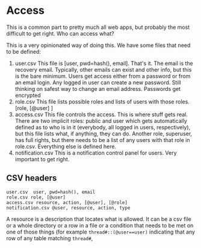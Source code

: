 # Access

This is a common part to pretty much all web apps, but probably the most
difficult to get right. Who can access what? 

This is a very opinionated way of doing this. We have some files that need to
be defined: 

1. user.csv  This file is [user, pwd=hash(), email]. That's it. The email
   is the recovery email. Typically, other emails can exist and other info,
   but this is the bare minimum. Users get access either from a password or
   from an email login. Any logged in user can create a new password. Still
   thinking on safest way to change an email address. Passwords get encrypted 
2. role.csv This file lists possible roles and lists of users with those
   roles. [role, [@user] ]
3. access.csv This file controls the access. This is where stuff gets real.
   There are two implicit roles: public and user which gets automatically
   defined as to who is in it (everybody, all logged in users, respectively),
   but this file lists what, if anything, they can do.  Another role,
   superuser, has full rights, but there needs to be a list of any users with
   that role in role.csv. Everything else is defined here. 
4. notification.csv This is a notification control panel for users. Very
   important to get right. 


## CSV headers

    user.csv  user, pwd=hash(), email
    role.csv role, [@user] 
    access.csv resource, action, [@user], [@role]
    notification.csv @user, resource, action, type

A resource is a description that locates what is allowed. It can be a csv file
or a whole directory or a row in a file or a condition that needs to be met on
one of those things (for example `thread#::(@user==user)` indicating that any
row of any table matching `thread#`,  



